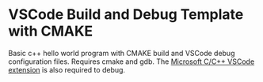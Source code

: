# VSCode Build and Debug Template with CMAKE
Basic c++ hello world program with CMAKE build and VSCode debug configuration files. Requires cmake and gdb. The [Microsoft C/C++ VSCode extension](https://marketplace.visualstudio.com/items?itemName=ms-vscode.cpptools) is also required to debug.